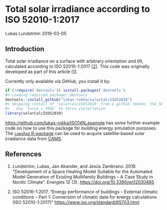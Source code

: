 Total solar irradiance according to ISO 52010-1:2017
================
Lukas Lundström
2019-03-05

## Introduction

Total solar irradiance on a surface with arbitrary orientation and tilt,
calculated according to ISO 52010-1:2017
[\[2\]](https://www.iso.org/standard/65703.html "Energy performance of buildings -- External climatic conditions -- Part 1: Conversion of climatic data for energy calculations (ISO 52010-1:2017).").
This code was originally developed as part of this article
[\[1\]](https://doi.org/10.3390/en12030485 "Lundström, Lukas, Jan Akander, and Jesús Zambrano. 2019. Development of a Space Heating Model Suitable for the Automated Model Generation of Existing Multifamily Buildings -- A Case Study in Nordic Climate. Energies 12 (3).").

Currently only available via GitHub, you install it by:

``` r
if (!require('devtools')) install.packages('devtools')
#> Loading required package: devtools
devtools::install_github("lukas-rokka/solarCalcISO52010")
#> Skipping install of 'solarCalcISO52010' from a github remote, the SHA1 (defff689) has not changed since last install.
#>   Use `force = TRUE` to force installation
library(solarCalcISO52010)
```

<https://github.com/lukas-rokka/ISO14N_example> has some further example
code on how to use this package for building energy simulation purposes.
The [`camsRad` R-package](https://github.com/ropensci/camsRad) can be
used to acquire satellite-based solar irradiance data from
[CAMS](http://www.soda-pro.com/web-services/radiation/cams-radiation-service).

## References

1.  Lundström, Lukas, Jan Akander, and Jesús Zambrano. 2019.
    “Development of a Space Heating Model Suitable for the Automated
    Model Generation of Existing Multifamily Buildings – A Case Study in
    Nordic Climate”. Energies 12 (3).
    <https://doi.org/10.3390/en12030485>

2.  ISO 52016-1:2017. “Energy performance of buildings – External
    climatic conditions – Part 1: Conversion of climatic data for energy
    calculations (ISO 52010-1:2017)”
    <https://www.iso.org/standard/65703.html>
